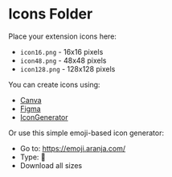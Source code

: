 # Icons Folder

Place your extension icons here:

- `icon16.png` - 16x16 pixels
- `icon48.png` - 48x48 pixels
- `icon128.png` - 128x128 pixels

You can create icons using:
- [Canva](https://www.canva.com/)
- [Figma](https://www.figma.com/)
- [IconGenerator](https://www.favicon-generator.org/)

Or use this simple emoji-based icon generator:
- Go to: https://emoji.aranja.com/
- Type: 🎵
- Download all sizes
